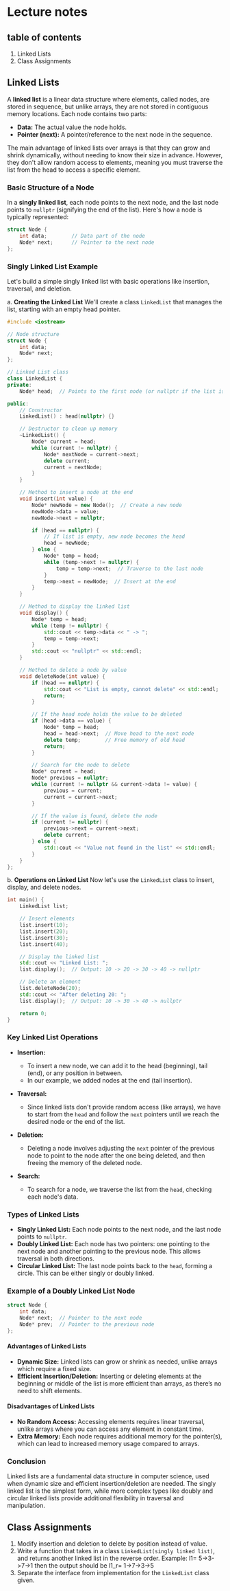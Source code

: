 # Lecture notes

## table of contents
1. Linked Lists
2. Class Assignments


## Linked Lists
A **linked list** is a linear data structure where elements, called nodes, are stored in sequence, but unlike arrays, they are not stored in contiguous memory locations. Each node contains two parts:

* **Data:** The actual value the node holds.
* **Pointer (next):** A pointer/reference to the next node in the sequence.

The main advantage of linked lists over arrays is that they can grow and shrink dynamically, without needing to know their size in advance. However, they don't allow random access to elements, meaning you must traverse the list from the head to access a specific element.

### Basic Structure of a Node
In a **singly linked list**, each node points to the next node, and the last node points to ```nullptr``` (signifying the end of the list). Here's how a node is typically represented:

```cpp
struct Node {
    int data;        // Data part of the node
    Node* next;      // Pointer to the next node
};
```

### Singly Linked List Example
Let's build a simple singly linked list with basic operations like insertion, traversal, and deletion.

a. **Creating the Linked List**
We'll create a class ```LinkedList``` that manages the list, starting with an empty head pointer.

```cpp
#include <iostream>

// Node structure
struct Node {
    int data;
    Node* next;
};

// Linked List class
class LinkedList {
private:
    Node* head;  // Points to the first node (or nullptr if the list is empty)

public:
    // Constructor
    LinkedList() : head(nullptr) {}

    // Destructor to clean up memory
    ~LinkedList() {
        Node* current = head;
        while (current != nullptr) {
            Node* nextNode = current->next;
            delete current;
            current = nextNode;
        }
    }

    // Method to insert a node at the end
    void insert(int value) {
        Node* newNode = new Node();  // Create a new node
        newNode->data = value;
        newNode->next = nullptr;

        if (head == nullptr) {
            // If list is empty, new node becomes the head
            head = newNode;
        } else {
            Node* temp = head;
            while (temp->next != nullptr) {
                temp = temp->next;  // Traverse to the last node
            }
            temp->next = newNode;  // Insert at the end
        }
    }

    // Method to display the linked list
    void display() {
        Node* temp = head;
        while (temp != nullptr) {
            std::cout << temp->data << " -> ";
            temp = temp->next;
        }
        std::cout << "nullptr" << std::endl;
    }

    // Method to delete a node by value
    void deleteNode(int value) {
        if (head == nullptr) {
            std::cout << "List is empty, cannot delete" << std::endl;
            return;
        }

        // If the head node holds the value to be deleted
        if (head->data == value) {
            Node* temp = head;
            head = head->next;  // Move head to the next node
            delete temp;        // Free memory of old head
            return;
        }

        // Search for the node to delete
        Node* current = head;
        Node* previous = nullptr;
        while (current != nullptr && current->data != value) {
            previous = current;
            current = current->next;
        }

        // If the value is found, delete the node
        if (current != nullptr) {
            previous->next = current->next;
            delete current;
        } else {
            std::cout << "Value not found in the list" << std::endl;
        }
    }
};
```
b. **Operations on Linked List**
Now let's use the ```LinkedList``` class to insert, display, and delete nodes.

```cpp
int main() {
    LinkedList list;

    // Insert elements
    list.insert(10);
    list.insert(20);
    list.insert(30);
    list.insert(40);

    // Display the linked list
    std::cout << "Linked List: ";
    list.display();  // Output: 10 -> 20 -> 30 -> 40 -> nullptr

    // Delete an element
    list.deleteNode(20);
    std::cout << "After deleting 20: ";
    list.display();  // Output: 10 -> 30 -> 40 -> nullptr

    return 0;
}
```
### Key Linked List Operations
* **Insertion:**
  * To insert a new node, we can add it to the head (beginning), tail (end), or any position in between.
  * In our example, we added nodes at the end (tail insertion).

* **Traversal:**
  * Since linked lists don't provide random access (like arrays), we have to start from the ```head``` and follow the ```next``` pointers until we reach the desired node or the end of the list.

* **Deletion:**
  * Deleting a node involves adjusting the ```next``` pointer of the previous node to point to the node after the one being deleted, and then freeing the memory of the deleted node.

* **Search:**
  * To search for a node, we traverse the list from the ```head```, checking each node's data.


### Types of Linked Lists
* **Singly Linked List:** Each node points to the next node, and the last node points to ```nullptr```.
* **Doubly Linked List:** Each node has two pointers: one pointing to the next node and another pointing to the previous node. This allows traversal in both directions.
* **Circular Linked List:** The last node points back to the ```head```, forming a circle. This can be either singly or doubly linked.


### Example of a Doubly Linked List Node
```cpp
struct Node {
    int data;
    Node* next;  // Pointer to the next node
    Node* prev;  // Pointer to the previous node
};
```


#### Advantages of Linked Lists
* **Dynamic Size:** Linked lists can grow or shrink as needed, unlike arrays which require a fixed size.
* **Efficient Insertion/Deletion:** Inserting or deleting elements at the beginning or middle of the list is more efficient than arrays, as there’s no need to shift elements.

#### Disadvantages of Linked Lists
* **No Random Access:** Accessing elements requires linear traversal, unlike arrays where you can access any element in constant time.
* **Extra Memory:** Each node requires additional memory for the pointer(s), which can lead to increased memory usage compared to arrays.


### Conclusion
Linked lists are a fundamental data structure in computer science, used when dynamic size and efficient insertion/deletion are needed. The singly linked list is the simplest form, while more complex types like doubly and circular linked lists provide additional flexibility in traversal and manipulation.


## Class Assignments
1. Modify insertion and deletion to delete by position instead of value. 
2. Write a function that takes in a class ```LinkedList(singly linked list)```, and returns another linked list in the reverse order. Example: l1= 5->3->7->1 then the output should be l1_r= 1->7->3->5
3. Separate the interface from implementation for the ```LinkedList``` class given. 